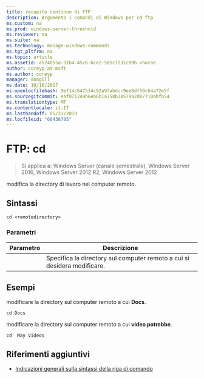 ```yaml
---
title: recapito continuo di FTP
description: Argomento i comandi di Windows per cd ftp
ms.custom: na
ms.prod: windows-server-threshold
ms.reviewer: na
ms.suite: na
ms.technology: manage-windows-commands
ms.tgt_pltfrm: na
ms.topic: article
ms.assetid: a574855a-31b4-45c6-bce2-581c7231c99b vhorne
author: coreyp-at-msft
ms.author: coreyp
manager: dongill
ms.date: 10/16/2017
ms.openlocfilehash: 9ef14c647534c92a97abdcc9ee8df50c64a72e5f
ms.sourcegitcommit: eaf071249b6eb6b1a758b38579a2d87710abfb54
ms.translationtype: MT
ms.contentlocale: it-IT
ms.lasthandoff: 05/31/2019
ms.locfileid: "66438795"
---
```

# <a name="ftp-cd"></a>FTP: cd

>Si applica a: Windows Server (canale semestrale), Windows Server 2016, Windows Server 2012 R2, Windows Server 2012

modifica la directory di lavoro nel computer remoto.   
## <a name="syntax"></a>Sintassi  
```  
cd <remotedirectory>  
```  
### <a name="parameters"></a>Parametri  

|     Parametro     |                                 Descrizione                                 |
|-------------------|-----------------------------------------------------------------------------|
| <remotedirectory> | Specifica la directory sul computer remoto a cui si desidera modificare. |

## <a name="BKMK_Examples"></a>Esempi  
modificare la directory sul computer remoto a cui **Docs**.  
```  
cd Docs  
```  
modificare la directory sul computer remoto a cui **video potrebbe**.  
```  
cd  May Videos  
```  
## <a name="additional-references"></a>Riferimenti aggiuntivi  
-   [Indicazioni generali sulla sintassi della riga di comando](command-line-syntax-key.md)  
